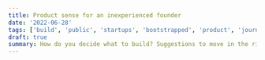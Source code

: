 ```yaml
---
title: Product sense for an inexperienced founder
date: '2022-06-28'
tags: ['build', 'public', 'startups', 'bootstrapped', 'product', 'journey']
draft: true
summary: How do you decide what to build? Suggestions to move in the right direction.
---
```

